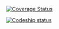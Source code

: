 [![Coverage Status](https://coveralls.io/repos/GaurangaDasa/CShipBig/badge.svg)](https://coveralls.io/r/GaurangaDasa/CShipBig)


[![Codeship status](https://codeship.com/projects/71605ca0-f17e-0132-110f-1edd808e164a/status)](https://codeship.com/projects/84887)

